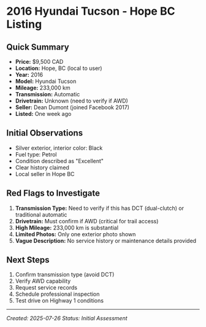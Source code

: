 # 2016 Hyundai Tucson - Hope BC Listing

## Quick Summary
- **Price:** $9,500 CAD
- **Location:** Hope, BC (local to user)
- **Year:** 2016
- **Model:** Hyundai Tucson
- **Mileage:** 233,000 km
- **Transmission:** Automatic
- **Drivetrain:** Unknown (need to verify if AWD)
- **Seller:** Dean Dumont (joined Facebook 2017)
- **Listed:** One week ago

## Initial Observations
- Silver exterior, interior color: Black
- Fuel type: Petrol
- Condition described as "Excellent"
- Clear history claimed
- Local seller in Hope BC

## Red Flags to Investigate
1. **Transmission Type:** Need to verify if this has DCT (dual-clutch) or traditional automatic
2. **Drivetrain:** Must confirm if AWD (critical for trail access)
3. **High Mileage:** 233,000 km is substantial
4. **Limited Photos:** Only one exterior photo shown
5. **Vague Description:** No service history or maintenance details provided

## Next Steps
1. Confirm transmission type (avoid DCT)
2. Verify AWD capability
3. Request service records
4. Schedule professional inspection
5. Test drive on Highway 1 conditions

---
*Created: 2025-07-26*
*Status: Initial Assessment*